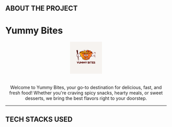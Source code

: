 ## ABOUT THE PROJECT

<h1> Yummy Bites </h1>
<div align="center"  width="100" height="100">
  <img src="assets/images/logo.jpg" alt="html"  height="100"/>
  <br>
  <br>
  <p>Welcome to Yummy Bites, your go-to destination for delicious, fast, and fresh food! Whether you're craving spicy snacks, hearty meals, or sweet desserts, we bring the best flavors right to your doorstep.</p>
</div>
<hr>

## TECH STACKS USED

